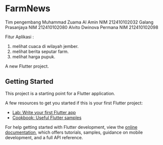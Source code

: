 # FarmNews

Tim pengembang
Muhammad Zuama Al Amin  NIM 212410102032
Galang Prasanjaya       NIM 212410102080
Alvito Dwinova Permana  NIM 212410102098

Fitur Aplikasi :
1. melihat cuaca di wilayah jember.
2. melihat berita seputar farm.
3. melihat harga pupuk.

A new Flutter project.

## Getting Started

This project is a starting point for a Flutter application.

A few resources to get you started if this is your first Flutter project:

- [Lab: Write your first Flutter app](https://docs.flutter.dev/get-started/codelab)
- [Cookbook: Useful Flutter samples](https://docs.flutter.dev/cookbook)

For help getting started with Flutter development, view the
[online documentation](https://docs.flutter.dev/), which offers tutorials,
samples, guidance on mobile development, and a full API reference.
